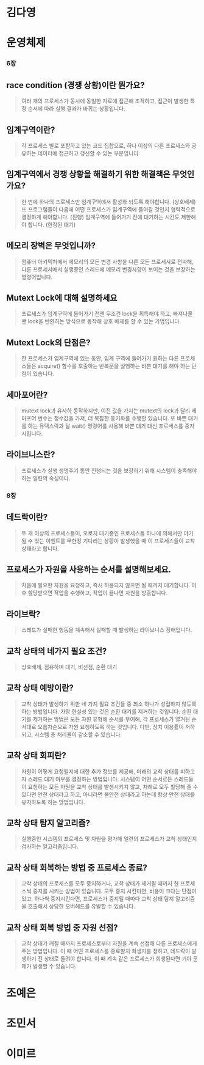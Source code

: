 # 김다영

# 운영체제

### 6장

## race condition (경쟁 상황)이란 뭔가요?
> 여러 개의 프로세스가 동시에 동일한 자료에 접근해 조작하고, 접근이 발생한 특정 순서에 따라 실행 결과가 바뀌는 상황입니다.

## 임계구역이란?
> 각 프로세스 별로 포함하고 있는 코드 집합으로, 하나 이상의 다른 프로세스와 공유하는 데이터에 접근하고 갱신할 수 있는 부분입니다.

## 임계구역에서 경쟁 상황을 해결하기 위한 해결책은 무엇인가요?
> 한 번에 하나의 프로세스만 임계구역에서 활성화 되도록 해야합니다. (상호배제)
> 또 프로그램들이 다음에 어떤 프로세스가 임계구역에 들어갈 것인지 협력적으로 결정하게 해야합니다. (진행)
> 임계구역에 들어가기 전에 대기하는 시간도 제한해야 합니다. (한정된 대기)

## 메모리 장벽은 무엇입니까?
> 컴퓨터 아키텍처에서 메모리의 모든 변경 사항을 다른 모든 프로세서로 전파해, 다른 프로세서에서 실행중인 스레드에 메모리 변경사항이 보이는 것을 보장하는 명령어입니다.

## Mutext Lock에 대해 설명하세요
> 프로세스가 임계구역에 들어가기 전엔 무조건 lock을 획득해야 하고, 빠져나올 땐 lock을 반환하는 방식으로 동작해 상호 배제를 할 수 있는 기법입니다.

## Mutext Lock의 단점은?
> 한 프로세스가 임계구역에 있는 동안, 임계 구역에 들어가기 원하는 다른 프로세스들은 acquire() 함수를 호출하는 반복문을 실행하는 바쁜 대기를 해야 하는 단점이 있습니다.

## 세마포어란?
> mutext lock과 유사하 동작하지만, 이진 값을 가지는 mutext의 lock과 달리 세마포어 변수는 정수값을 가져, 더 복잡한 동기화를 수행할  있습니다.
> 또 바쁜 대기를 하는 뮤텍스락과 달 wait() 명령어를 사용해 바쁜 대기 대신 프로세스를 중지시킵니다.

## 라이브니스란?
> 프로세스가 실행 생명주기 동안 진행되는 것을 보장하기 위해 시스템이 충족해야하는 일련의 속성이다.

### 8장

## 데드락이란?
> 두 개 이상의 프로세스들이, 오로지 대기중인 프로세스들 하나에 의해서만 야기될 수 있는 이벤트를 무한정 기다리는 상황이 발생했을 때 이 프로세스들이 교착상태라고 합니다.

## 프로세스가 자원을 사용하는 순서를 설명해보세요.
> 처음에 필요한 자원을 요청하고, 즉시 허용되지 않으면 될 때까지 대기합니다. 이후 할당받으면 작업을 수행하고, 작업이 끝나면 자원을 방출합니다. 

## 라이브락?
> 스레드가 실패한 행동을 계속해서 실패할 때 발생하는 라이브니스 장애입니다.

## 교착 상태의 네가지 필요 조건?
> 상호배제, 점유하며 대기, 비선점, 순환 대기

## 교착 상태 예방이란?
> 교착 상태가 발생하기 위한 네 가지 필요 조건들 중 최소 하나가 성립하지 않도록 하는 방법입니다.
> 가장 현실성 있는 것은 순환 대기를 제거하는 것입니다.
> 순환 대기를 제거하는 방법은 모든 자원 유형에 순서를 부여해, 각 프로세스가 열거된 순서대로 오름차순으로 자원 요청하도록 하는 것입니다.
> 다만, 장치 이용률이 저하되고, 시스템 총 처리율이 감소할 수 있습니다.

## 교착 상태 회피란?
> 자원이 어떻게 요청될지에 대한 추가 정보를 제공해, 미래의 교착 상태를 피하고자 스레드 대기 여부를 결정하는 방법입니다.
> 시스템이 어떤 순서로든 스레드들이 요청하는 모든 자원을 교착 상태를 발생시키지 않고, 차례로 모두 할당해 줄 수 있다면 안전 상태라고 하고, 아니라면 불안전 상태라고 하는데 항상 안전 상태를 유지하도록 하는 방법입니다.

## 교착 상태 탐지 알고리즘?
> 실행중인 시스템의 프로세스 및 자원을 평가해 일련의 프로세스가 교착 상태인지 검사하는 알고리즘입니다.

## 교착 상태 회복하는 방법 중 프로세스 종료?
> 교착 상태의 프로세스를 모두 중지하거나, 교착 상태가 제거될 때까지 한 프로세스씩 중지를 시키는 방법이 있습니다.
> 모두 중지 시킨다면, 비용이 크다는 단점이 있고, 하나씩 중지시킨다면, 프로세스가 중지될 때마다 교착 상태 탐지 알고리즘을 호출해서 상당한 오버헤드를 유발할 수 있습니다.

## 교착 상태 회복 방법 중 자원 선점?
> 교착 상태가 깨질 때까지 프로세스로부터 자원을 계속 선점해 다른 프로세스에게 주는 방법입니다.
> 이 때 어떤 프로세스를 종료할지 희생자를 정하고, 데드락이 발생하기 전 상태로 돌려야 합니다. 이 때 계속 같은 프로세스가 희생된다면 기아 문제가 발생할 수 있습니다.

# 조예은
# 조민서
# 이미르
